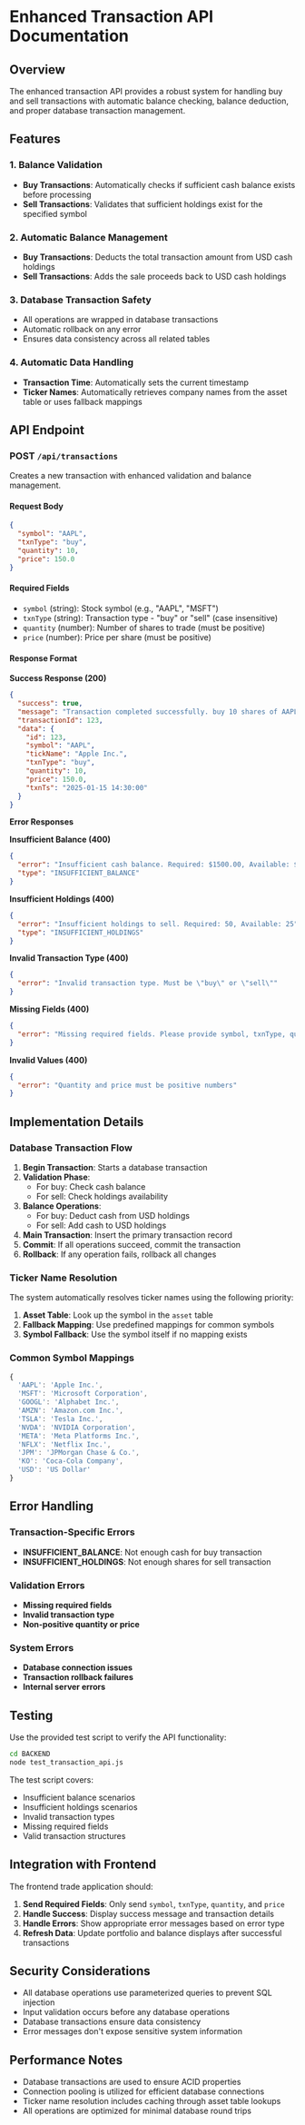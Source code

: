 # Enhanced Transaction API Documentation

## Overview

The enhanced transaction API provides a robust system for handling buy and sell transactions with automatic balance checking, balance deduction, and proper database transaction management.

## Features

### 1. Balance Validation

- **Buy Transactions**: Automatically checks if sufficient cash balance exists before processing
- **Sell Transactions**: Validates that sufficient holdings exist for the specified symbol

### 2. Automatic Balance Management

- **Buy Transactions**: Deducts the total transaction amount from USD cash holdings
- **Sell Transactions**: Adds the sale proceeds back to USD cash holdings

### 3. Database Transaction Safety

- All operations are wrapped in database transactions
- Automatic rollback on any error
- Ensures data consistency across all related tables

### 4. Automatic Data Handling

- **Transaction Time**: Automatically sets the current timestamp
- **Ticker Names**: Automatically retrieves company names from the asset table or uses fallback mappings

## API Endpoint

### POST `/api/transactions`

Creates a new transaction with enhanced validation and balance management.

#### Request Body

```json
{
  "symbol": "AAPL",
  "txnType": "buy",
  "quantity": 10,
  "price": 150.0
}
```

#### Required Fields

- `symbol` (string): Stock symbol (e.g., "AAPL", "MSFT")
- `txnType` (string): Transaction type - "buy" or "sell" (case insensitive)
- `quantity` (number): Number of shares to trade (must be positive)
- `price` (number): Price per share (must be positive)

#### Response Format

**Success Response (200)**

```json
{
  "success": true,
  "message": "Transaction completed successfully. buy 10 shares of AAPL at $150.00",
  "transactionId": 123,
  "data": {
    "id": 123,
    "symbol": "AAPL",
    "tickName": "Apple Inc.",
    "txnType": "buy",
    "quantity": 10,
    "price": 150.0,
    "txnTs": "2025-01-15 14:30:00"
  }
}
```

**Error Responses**

**Insufficient Balance (400)**

```json
{
  "error": "Insufficient cash balance. Required: $1500.00, Available: $500.00",
  "type": "INSUFFICIENT_BALANCE"
}
```

**Insufficient Holdings (400)**

```json
{
  "error": "Insufficient holdings to sell. Required: 50, Available: 25",
  "type": "INSUFFICIENT_HOLDINGS"
}
```

**Invalid Transaction Type (400)**

```json
{
  "error": "Invalid transaction type. Must be \"buy\" or \"sell\""
}
```

**Missing Fields (400)**

```json
{
  "error": "Missing required fields. Please provide symbol, txnType, quantity, and price"
}
```

**Invalid Values (400)**

```json
{
  "error": "Quantity and price must be positive numbers"
}
```

## Implementation Details

### Database Transaction Flow

1. **Begin Transaction**: Starts a database transaction
2. **Validation Phase**:
   - For buy: Check cash balance
   - For sell: Check holdings availability
3. **Balance Operations**:
   - For buy: Deduct cash from USD holdings
   - For sell: Add cash to USD holdings
4. **Main Transaction**: Insert the primary transaction record
5. **Commit**: If all operations succeed, commit the transaction
6. **Rollback**: If any operation fails, rollback all changes

### Ticker Name Resolution

The system automatically resolves ticker names using the following priority:

1. **Asset Table**: Look up the symbol in the `asset` table
2. **Fallback Mapping**: Use predefined mappings for common symbols
3. **Symbol Fallback**: Use the symbol itself if no mapping exists

### Common Symbol Mappings

```javascript
{
  'AAPL': 'Apple Inc.',
  'MSFT': 'Microsoft Corporation',
  'GOOGL': 'Alphabet Inc.',
  'AMZN': 'Amazon.com Inc.',
  'TSLA': 'Tesla Inc.',
  'NVDA': 'NVIDIA Corporation',
  'META': 'Meta Platforms Inc.',
  'NFLX': 'Netflix Inc.',
  'JPM': 'JPMorgan Chase & Co.',
  'KO': 'Coca-Cola Company',
  'USD': 'US Dollar'
}
```

## Error Handling

### Transaction-Specific Errors

- **INSUFFICIENT_BALANCE**: Not enough cash for buy transaction
- **INSUFFICIENT_HOLDINGS**: Not enough shares for sell transaction

### Validation Errors

- **Missing required fields**
- **Invalid transaction type**
- **Non-positive quantity or price**

### System Errors

- **Database connection issues**
- **Transaction rollback failures**
- **Internal server errors**

## Testing

Use the provided test script to verify the API functionality:

```bash
cd BACKEND
node test_transaction_api.js
```

The test script covers:

- Insufficient balance scenarios
- Insufficient holdings scenarios
- Invalid transaction types
- Missing required fields
- Valid transaction structures

## Integration with Frontend

The frontend trade application should:

1. **Send Required Fields**: Only send `symbol`, `txnType`, `quantity`, and `price`
2. **Handle Success**: Display success message and transaction details
3. **Handle Errors**: Show appropriate error messages based on error type
4. **Refresh Data**: Update portfolio and balance displays after successful transactions

## Security Considerations

- All database operations use parameterized queries to prevent SQL injection
- Input validation occurs before any database operations
- Database transactions ensure data consistency
- Error messages don't expose sensitive system information

## Performance Notes

- Database transactions are used to ensure ACID properties
- Connection pooling is utilized for efficient database connections
- Ticker name resolution includes caching through asset table lookups
- All operations are optimized for minimal database round trips
